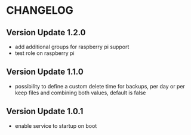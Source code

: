 # CHANGELOG

## Version Update 1.2.0

- add additional groups for raspberry pi support
- test role on raspberry pi

## Version Update 1.1.0

- possibility to define a custom delete time for backups, per day or per keep files and combining both values, default is false

## Version Update 1.0.1

- enable service to startup on boot
